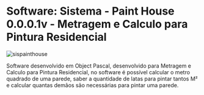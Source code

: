 # Software: Sistema - Paint House 0.0.0.1v - Metragem e Calculo para Pintura Residencial

![sispainthouse](https://repository-images.githubusercontent.com/863614513/4a683948-7023-4a79-8b27-2964e8b1bca9)

Software desenvolvido em Object Pascal, desenvolvido para Metragem e Calculo para Pintura Residencial, no software é possível calcular o metro quadrado de uma parede, saber a quantidade de latas para pintar tantos M² e calcular quantas demãos são necessárias para pintar uma parede. 
